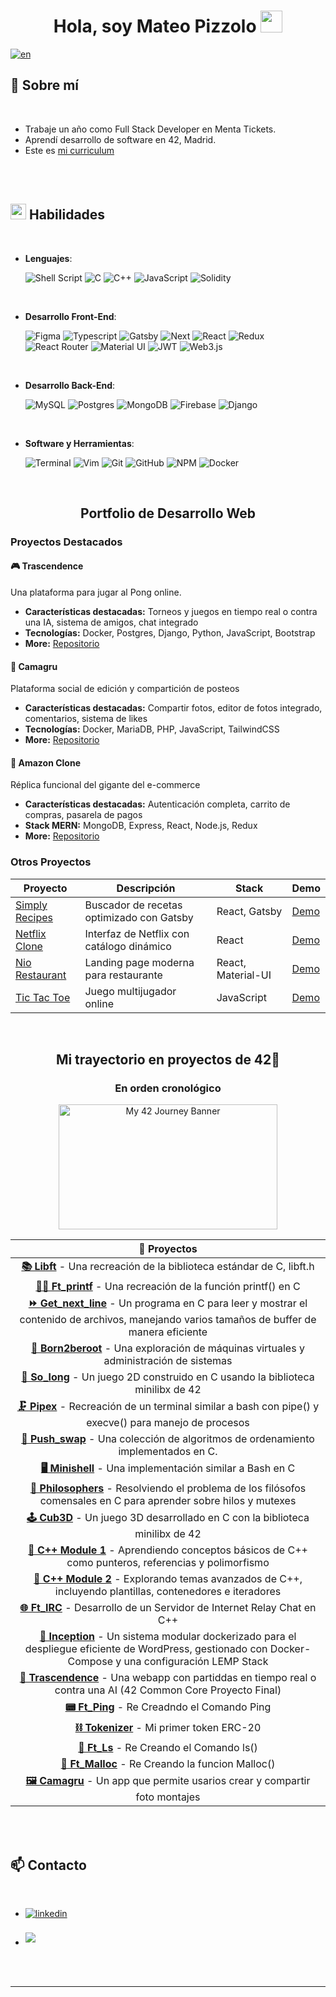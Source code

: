 
<h1 align="center"><b>Hola, soy Mateo Pizzolo </b><img src="https://media.giphy.com/media/hvRJCLFzcasrR4ia7z/giphy.gif" width="35"></h1>

[![en](https://img.shields.io/badge/lang-en-red.svg)](https://github.com/MatPizzolo/readmes/blob/main/readme.en.md)


## 📖 **Sobre mí**


<br>

- Trabaje un año como Full Stack Developer en Menta Tickets.
- Aprendí desarrollo de software en 42, Madrid.
- Este es [mi curriculum](https://drive.google.com/file/d/1XAlsKB88-UvtX-eHDdb5noE7HxSTtQMt/view?usp=sharing)
<!---
- My [42 Resume](https://cv.42.fr/mpizzolo)
- Portfolio website [link](http://www.mateopizzolo.com/)
-->

<br><br>


## <img src="https://media2.giphy.com/media/QssGEmpkyEOhBCb7e1/giphy.gif?cid=ecf05e47a0n3gi1bfqntqmob8g9aid1oyj2wr3ds3mg700bl&rid=giphy.gif" width ="25"><b> Habilidades</b>
<br>

<p align="center">

- **Lenguajes**:
    
    ![Shell Script](https://img.shields.io/badge/shell_script-%23121011.svg?style=for-the-badge&logo=gnu-bash&logoColor=white)
    ![C](https://img.shields.io/badge/C%20-%232370ED.svg?style=for-the-badge&logo=c&logoColor=white)
    ![C++](https://img.shields.io/badge/c++-%2300599C.svg?style=for-the-badge&logo=c%2B%2B&logoColor=white)
    ![JavaScript](https://img.shields.io/badge/JavaScript%20-%23F7DF1E.svg?style=for-the-badge&logo=javascript&logoColor=black)
    ![Solidity](https://img.shields.io/badge/Solidity-%23363636.svg?style=for-the-badge&logo=solidity&logoColor=white)

<br>   
    
- **Desarrollo Front-End**:

   ![Figma](https://img.shields.io/badge/figma-%23F24E1E.svg?style=for-the-badge&logo=figma&logoColor=white)
   ![Typescript](https://img.shields.io/badge/TypeScript-007ACC?style=for-the-badge&logo=typescript&logoColor=white)
   ![Gatsby](https://img.shields.io/badge/Gatsby-663399?style=for-the-badge&logo=gatsby&logoColor=white)
   ![Next](https://img.shields.io/badge/Next-black?style=for-the-badge&logo=next.js&logoColor=white)
   ![React](https://img.shields.io/badge/React-20232A?style=for-the-badge&logo=react&logoColor=61DAFB)
   ![Redux](https://img.shields.io/badge/Redux-593D88?style=for-the-badge&logo=redux&logoColor=white)
   ![React Router](https://img.shields.io/badge/React_Router-CA4245?style=for-the-badge&logo=react-router&logoColor=white)
   ![Material UI](https://img.shields.io/badge/Material%20UI-007FFF?style=for-the-badge&logo=mui&logoColor=white)
   ![JWT](https://img.shields.io/badge/JWT-black?style=for-the-badge&logo=JSON%20web%20tokens)
   ![Web3.js](https://img.shields.io/badge/web3.js-F16822?style=for-the-badge&logo=web3.js&logoColor=white)

<br>

- **Desarrollo Back-End**:

  ![MySQL](https://img.shields.io/badge/mysql-%2300f.svg?style=for-the-badge&logo=mysql&logoColor=white)
  ![Postgres](https://img.shields.io/badge/postgres-%23316192.svg?style=for-the-badge&logo=postgresql&logoColor=white)
  ![MongoDB](https://img.shields.io/badge/MongoDB-%234ea94b.svg?style=for-the-badge&logo=mongodb&logoColor=white)
  ![Firebase](https://img.shields.io/badge/firebase-%23039BE5.svg?style=for-the-badge&logo=firebase)
  ![Django](https://img.shields.io/badge/django-%23092E20.svg?style=for-the-badge&logo=django&logoColor=white)


<br>

- **Software y Herramientas**:

    ![Terminal](https://img.shields.io/badge/Terminal-%23054020?style=for-the-badge&logo=gnu-bash&logoColor=white)
    ![Vim](https://img.shields.io/badge/VIM-%2311AB00.svg?style=for-the-badge&logo=vim&logoColor=white)
    ![Git](https://img.shields.io/badge/git-%23F05033.svg?style=for-the-badge&logo=git&logoColor=white)
    ![GitHub](https://img.shields.io/badge/github-%23121011.svg?style=for-the-badge&logo=github&logoColor=white)
    ![NPM](https://img.shields.io/badge/NPM-%23CB3837.svg?style=for-the-badge&logo=npm&logoColor=white)
    ![Docker](https://img.shields.io/badge/docker-%230db7ed.svg?style=for-the-badge&logo=docker&logoColor=white)

</p>


<br>

## <p align="center">Portfolio de Desarrollo Web</p>

### Proyectos Destacados

#### 🎮 Trascendence
Una plataforma para jugar al Pong online.
- **Características destacadas:** Torneos y juegos en tiempo real o contra una IA, sistema de amigos, chat integrado
- **Tecnologías:** Docker, Postgres, Django, Python, JavaScript, Bootstrap
- **More:** [Repositorio](https://github.com/MatPizzolo/ft_transcendence)

#### 📸 Camagru
Plataforma social de edición y compartición de posteos
- **Características destacadas:** Compartir fotos, editor de fotos integrado, comentarios, sistema de likes
- **Tecnologías:** Docker, MariaDB, PHP, JavaScript, TailwindCSS
- **More:** [Repositorio](https://github.com/MatPizzolo/Camagru)

#### 🛒 Amazon Clone
Réplica funcional del gigante del e-commerce
- **Características destacadas:** Autenticación completa, carrito de compras, pasarela de pagos
- **Stack MERN:** MongoDB, Express, React, Node.js, Redux
- **More:** [Repositorio](https://github.com/MatPizzolo/amazon-clone)

### Otros Proyectos

| Proyecto | Descripción | Stack | Demo |
|----------|-------------|-------|------|
| [Simply Recipes](https://github.com/MatPizzolo/Simply-Recipes) | Buscador de recetas optimizado con Gatsby | React, Gatsby | [Demo](link) |
| [Netflix Clone](https://github.com/MatPizzolo/netflix-clone) | Interfaz de Netflix con catálogo dinámico | React | [Demo](link) |
| [Nio Restaurant](https://github.com/MatPizzolo/Nio-Resto) | Landing page moderna para restaurante | React, Material-UI | [Demo](link) |
| [Tic Tac Toe](https://github.com/MatPizzolo/Tic-Tac-Toe) | Juego multijugador online | JavaScript | [Demo](link) |


<br>

## <p align="center">Mi trayectorio en proyectos de 42🚀</p>
### <p align="center">En orden cronológico</p>

<div align="center">
  <img src="https://www.42madrid.com/wp-content/uploads/2020/04/42-Madrid-Clusters.jpg" alt="My 42 Journey Banner" width="350" height="200">

<!-- Step into my world of 42 projects, where each line of code is a stepping stone towards mastery: -->

| 🌟 Proyectos |
|:-------------------:|
| [**📚 Libft**](https://github.com/MatPizzolo/my-libft) - Una recreación de la biblioteca estándar de C, libft.h |
| [**✍🏼 Ft_printf**](https://github.com/MatPizzolo/ft_printf) - Una recreación de la función printf() en C |
| [**⏩ Get_next_line**](https://github.com/MatPizzolo/GNL) - Un programa en C para leer y mostrar el contenido de archivos, manejando varios tamaños de buffer de manera eficiente |
| [**🤖 Born2beroot**](https://github.com/MatPizzolo/born2beroot) - Una exploración de máquinas virtuales y administración de sistemas |
| [**👾 So_long**](https://github.com/MatPizzolo/Solong) -  Un juego 2D construido en C usando la biblioteca minilibx de 42  |
| [**🗜 Pipex**](https://github.com/MatPizzolo/Pipex) - Recreación de un terminal similar a bash con pipe() y execve() para manejo de procesos |
| [**🔢 Push_swap**](https://github.com/MatPizzolo/push_swap) -  Una colección de algoritmos de ordenamiento implementados en C. |
| [**🖥 Minishell**](https://github.com/MatPizzolo/minishell) - Una implementación similar a Bash en C |
| [**🍴 Philosophers**](https://github.com/MatPizzolo/philosophers) -  Resolviendo el problema de los filósofos comensales en C para aprender sobre hilos y mutexes |
| [**🕹️ Cub3D**](https://github.com/MatPizzolo/cub3d) - Un juego 3D desarrollado en C con la biblioteca minilibx de 42 |
| [**🧱 C++ Module 1**](https://github.com/MatPizzolo/cpp-modules-0-4) -  Aprendiendo conceptos básicos de C++ como punteros, referencias y polimorfismo |
| [**🧱 C++ Module 2**](https://github.com/MatPizzolo/cpp-modules-5-9) -  Explorando temas avanzados de C++, incluyendo plantillas, contenedores e iteradores |
| [**🌐 Ft_IRC**](https://github.com/MatPizzolo/ft_irc) - Desarrollo de un Servidor de Internet Relay Chat en C++ |
| [**💽 Inception**](https://github.com/MatPizzolo/Inception) - Un sistema modular dockerizado para el despliegue eficiente de WordPress, gestionado con Docker-Compose y una configuración LEMP Stack |
| [**🏓 Trascendence**](https://github.com/MatPizzolo/ft_transcendence) - Una webapp con partiddas en tiempo real o contra una AI (42 Common Core Proyecto Final) |
| [**📟 Ft_Ping**](https://github.com/MatPizzolo/ft_ping) - Re Creadndo el Comando Ping |
| [**⛓️ Tokenizer**](https://github.com/MatPizzolo/Tokenizer) - Mi primer token ERC-20 |
| [**📜 Ft_Ls**](https://github.com/MatPizzolo/ft_ls) - Re Creando el Comando ls() |
| [**🏓 Ft_Malloc**](https://github.com/MatPizzolo/ft_malloc) - Re Creando la funcion Malloc() |
| [**🖼️ Camagru**](https://github.com/MatPizzolo/Camagru) - Un app que permite usarios crear y compartir foto montajes |



</div>



<br>

<br> 

## 📫 Contacto
<br>
<div align='left'>

<ul>

<li>
<a href="https://linkedin.com/in/mateo-pizzolo" target="_blank">
<img src="https://img.shields.io/badge/linkedin:  mateo/pizzolo-%2300acee.svg?color=405DE6&style=for-the-badge&logo=linkedin&logoColor=white" alt=linkedin style="margin-bottom: 5px;"/>
</a>
</li>

<br>

<li>
<a href="mailto:matpizzolo@gmail.com" target="_blank">
<img src="https://img.shields.io/badge/gmail:  matpizzolo-%23EA4335.svg?style=for-the-badge&logo=gmail&logoColor=white" t=mail style="margin-bottom: 5px;" />
</a>
</li>
	
</ul>
</div>
<br>
<br>


---

<br>

